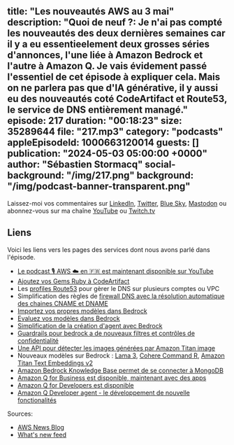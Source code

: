 title: "Les nouveautés AWS au 3 mai"
description: "Quoi de neuf ?: Je n'ai pas compté les nouveautés des deux dernières semaines car il y a eu essentieelement deux grosses séries d'annonces, l'une liée à Amazon Bedrock et l'autre à Amazon Q. Je vais évidement passé l'essentiel de cet épisode à expliquer cela. Mais on ne parlera pas que d'IA générative, il y aussi eu des nouveautés coté CodeArtifact et Route53, le service de DNS entièrement managé."
episode: 217
duration: "00:18:23"
size: 35289644
file: "217.mp3"
category: "podcasts"
appleEpisodeId: 1000663120014
guests: []
publication: "2024-05-03 05:00:00 +0000"
author: "Sébastien Stormacq"
social-background: "/img/217.png"
background: "/img/podcast-banner-transparent.png"
---

Laissez-moi vos commentaires sur [LinkedIn](https://www.linkedin.com/in/sebastienstormacq/), [Twitter](https://twitter.com/sebsto), [Blue Sky](https://bsky.app/profile/sebsto.bsky.social), [Mastodon](https://awscommunity.social/@sebsto) ou abonnez-vous sur ma chaîne [YouTube](https://www.youtube.com/sebsto) ou [Twitch.tv](https://www.twitch.tv/sebAWS)

## Liens

Voici les liens vers les pages des services dont nous avons parlé dans l'épisode.

- [Le podcast 🎙 AWS ☁️ en 🇫🇷 est maintenant disponible sur YouTube](https://www.youtube.com/watch?v=FoiENh1_kjU&list=PLZ_TUMnTqfu9lG7nh_3VHJ1iM2q9grWvd&pp=gAQBiAQB)
- [Ajoutez vos Gems Ruby à CodeArtifact](https://aws.amazon.com/blogs/aws/add-your-ruby-gems-to-aws-codeartifact/)
- Les [profiles Route53](https://aws.amazon.com/blogs/aws/unify-dns-management-using-amazon-route-53-profiles-with-multiple-vpcs-and-aws-accounts/) pour gèrer le DNS sur plusieurs comptes ou VPC
- Simplification des règles de [firewall DNS avec la résolution automatique des chaines CNAME et DNAME](https://aws.amazon.com/blogs/aws/stop-the-cname-chain-struggle-simplified-management-with-route-53-resolver-dns-firewall/)
- [Importez vos propres modèles dans Bedrock](https://aws.amazon.com/blogs/aws/import-custom-models-in-amazon-bedrock-preview/)
- [Evaluez vos modèles dans Bedrock](https://aws.amazon.com/blogs/aws/amazon-bedrock-model-evaluation-is-now-generally-available/)
- [Simplification de la création d'agent avec Bedrock](https://aws.amazon.com/blogs/aws/agents-for-amazon-bedrock-introducing-a-simplified-creation-and-configuration-experience/)
- [Guardrails pour bedrock a de nouveaux filtres et contrôles de confidentialité](https://aws.amazon.com/blogs/aws/guardrails-for-amazon-bedrock-now-available-with-new-safety-filters-and-privacy-controls/)
- [Une API pour détecter les images générées par Amazon Titan image](https://aws.amazon.com/blogs/aws/amazon-titan-image-generator-and-watermark-detection-api-are-now-available-in-amazon-bedrock/)
- Nouveaux modèles sur Bedrock : [Lama 3](https://aws.amazon.com/blogs/aws/metas-llama-3-models-are-now-available-in-amazon-bedrock/), [Cohere Command R](https://aws.amazon.com/blogs/aws/run-scalable-enterprise-grade-generative-ai-workloads-with-cohere-r-r-now-available-in-amazon-bedrock/), [Amazon Titan Text Embeddings v2](https://aws.amazon.com/blogs/aws/amazon-titan-text-v2-now-available-in-amazon-bedrock-optimized-for-improving-rag/)
- [Amazon Bedrock Knowledge Base permet de se connecter à MongoDB](https://aws.amazon.com/blogs/aws/build-rag-applications-with-mongodb-atlas-now-available-in-knowledge-bases-for-amazon-bedrock/)
- [Amazon Q for Business est disponible, maintenant avec des apps](https://aws.amazon.com/blogs/aws/amazon-q-business-now-generally-available-helps-boost-workforce-productivity-with-generative-ai/)
- [Amazon Q for Developers est disponible](https://aws.amazon.com/blogs/aws/amazon-q-developer-now-generally-available-includes-new-capabilities-to-reimagine-developer-experience/)
- [Amazon Q Developer agent - le développement de nouvelle fonctionalités](https://community.aws/content/2dwsbmtNaTVF7Vb9PLh4kprCpPQ/amazon-q-feature-development-preview)

Sources: 

- [AWS News Blog](https://aws.amazon.com/blogs/aws/)
- [What's new feed](https://aws.amazon.com/about-aws/whats-new/2023/)
